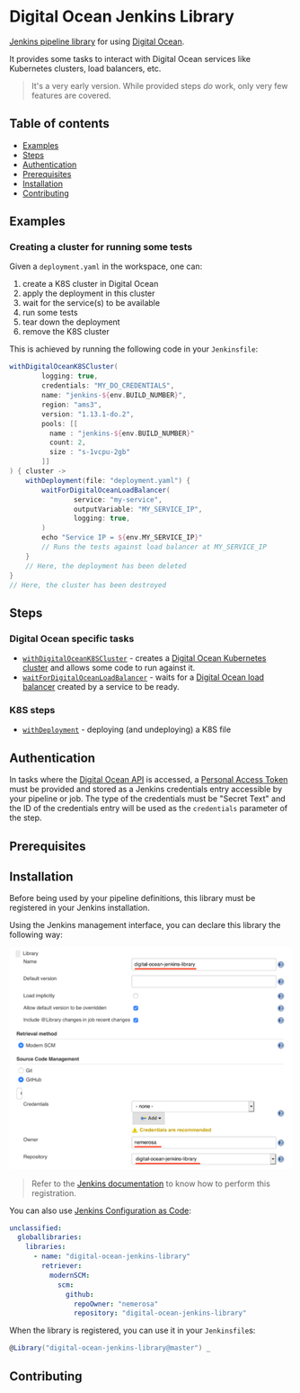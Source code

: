 Digital Ocean Jenkins Library
=============================

[Jenkins pipeline library](https://jenkins.io/doc/book/pipeline/shared-libraries/) for using [Digital Ocean](https://www.digitalocean.com/).

It provides some tasks to interact with Digital Ocean services like Kubernetes clusters, load balancers, etc.

> It's a very early version. While provided steps *do* work, only very few features are covered.

## Table of contents

* [Examples](#examples)
* [Steps](#steps)
* [Authentication](#authentication)
* [Prerequisites](#prerequisites)
* [Installation](#installation)
* [Contributing](#contributing)

## Examples

### Creating a cluster for running some tests

Given a `deployment.yaml` in the workspace, one can:

1. create a K8S cluster in Digital Ocean
1. apply the deployment in this cluster
1. wait for the service(s) to be available
1. run some tests
1. tear down the deployment
1. remove the K8S cluster

This is achieved by running the following code in your `Jenkinsfile`:

```groovy
withDigitalOceanK8SCluster(
        logging: true,
        credentials: "MY_DO_CREDENTIALS",
        name: "jenkins-${env.BUILD_NUMBER}",
        region: "ams3",
        version: "1.13.1-do.2",
        pools: [[
          name : "jenkins-${env.BUILD_NUMBER}"
          count: 2,
          size : "s-1vcpu-2gb"
        ]]
) { cluster ->
    withDeployment(file: "deployment.yaml") {
        waitForDigitalOceanLoadBalancer(
                service: "my-service",
                outputVariable: "MY_SERVICE_IP",
                logging: true,
        )
        echo "Service IP = ${env.MY_SERVICE_IP}"
        // Runs the tests against load balancer at MY_SERVICE_IP
    }
    // Here, the deployment has been deleted
}
// Here, the cluster has been destroyed
```

## Steps

### Digital Ocean specific tasks

* [`withDigitalOceanK8SCluster`](vars/withDigitalOceanK8SCluster.md) - creates a [Digital Ocean Kubernetes cluster](https://www.digitalocean.com/products/kubernetes/) and allows some code to run against it.
* [`waitForDigitalOceanLoadBalancer`](vars/waitForDigitalOceanLoadBalancer.md) - waits for a [Digital Ocean load balancer](https://www.digitalocean.com/products/load-balancer/) created by a service to be ready.

### K8S steps

* [`withDeployment`](vars/withDeployment.md) - deploying (and undeploying) a K8S file

## Authentication

In tasks where the [Digital Ocean API](https://developers.digitalocean.com/documentation/) is accessed, a [Personal Access Token](https://cloud.digitalocean.com/account/api/tokens) must be provided and stored as a Jenkins credentials entry accessible by your pipeline or job. The type of the credentials must be "Secret Text" and the ID of the credentials entry will be used as the `credentials` parameter of the step.

## Prerequisites

## Installation

Before being used by your pipeline definitions, this library must be registered in your Jenkins installation.

Using the Jenkins management interface, you can declare this library the following way:

![Jenkins pipeline library](docs/Configure_System_Jenkins.png)

> Refer to the [Jenkins documentation](https://jenkins.io/doc/book/pipeline/shared-libraries/) to know how to perform this registration.

You can also use [Jenkins Configuration as Code](https://github.com/jenkinsci/configuration-as-code-plugin/blob/master/README.md):

```YAML
unclassified:
  globallibraries:
    libraries:
      - name: "digital-ocean-jenkins-library"
        retriever:
          modernSCM:
            scm:
              github:
                repoOwner: "nemerosa"
                repository: "digital-ocean-jenkins-library"
```

When the library is registered, you can use it in your `Jenkinsfile`s:

```groovy
@Library("digital-ocean-jenkins-library@master") _
```

## Contributing
